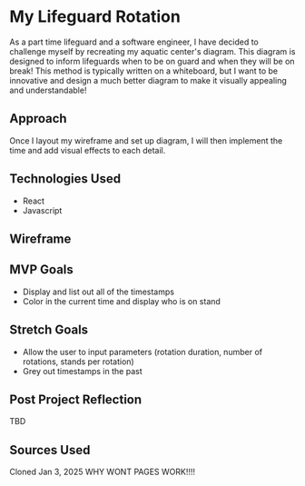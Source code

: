 # My Lifeguard Rotation

As a part time lifeguard and a software engineer, I have decided to challenge myself by recreating my aquatic center's diagram. This diagram is designed to inform lifeguards when to be on guard and when they will be on break! This method is typically written on a whiteboard, but I want to be innovative and design a much better diagram to make it visually appealing and understandable!

## Approach
Once I layout my wireframe and set up diagram, I will then implement the time and add visual effects to each detail.

## Technologies Used
- React
- Javascript

## Wireframe

## MVP Goals
- Display and list out all of the timestamps
- Color in the current time and display who is on stand

## Stretch Goals
- Allow the user to input parameters (rotation duration, number of rotations, stands per rotation)
- Grey out timestamps in the past

## Post Project Reflection
TBD

## Sources Used

Cloned Jan 3, 2025
WHY WONT PAGES WORK!!!!
